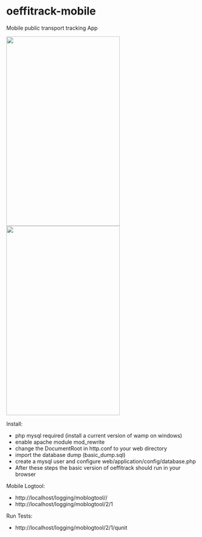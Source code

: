# oeffitrack-mobile
Mobile public transport tracking App

<img src="https://github.com/chm0815/oeffitrack-mobile/blob/master/screenshots/oet_logtool_rotes.PNG" width="300" height="500"/>

<img src="https://github.com/chm0815/oeffitrack-mobile/blob/master/screenshots/oet_logtool_logging.PNG" width="300" height="500"/>


Install:
- php mysql required (install a current version of wamp on windows)
- enable apache module mod_rewrite
- change the DocumentRoot in http.conf to your web directory
- import the database dump (basic_dump.sql)
- create a mysql user and configure web/application/config/database.php
- After these steps the basic version of oeffitrack should run in your browser

Mobile Logtool:
 - http://localhost/logging/moblogtool/<routeid>/<geomock>
 - http://localhost/logging/moblogtool/2/1
 
Run Tests:
-  http://localhost/logging/moblogtool/2/1/qunit
